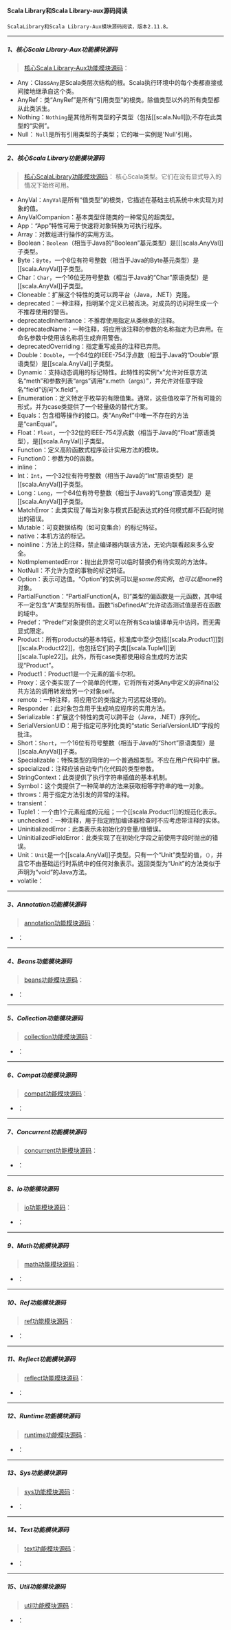 #### Scala Library和Scala Library-aux源码阅读
    ScalaLibrary和Scala Library-Aux模块源码阅读，版本2.11.8。

-----
##### 1、核心Scala Library-Aux功能模块源码
> [核心Scala Library-Aux功能模块源码](src/main/scala/libiary-aux)：
* Any：Class`Any`是Scala类层次结构的根。Scala执行环境中的每个类都直接或间接地继承自这个类。
* AnyRef：类“AnyRef”是所有“引用类型”的根类。除值类型以外的所有类型都从此类派生。
* Nothing：`Nothing`是其他所有类型的子类型（包括[[scala.Null]]);不存在此类型的“实例”。
* Null： `Null`是所有引用类型的子类型；它的唯一实例是'Null'引用。

-----
##### 2、核心Scala Library功能模块源码
> [核心ScalaLibrary功能模块源码](src/main/scala)： 核心Scala类型。它们在没有显式导入的情况下始终可用。
* AnyVal：`AnyVal`是所有“值类型”的根类，它描述在基础主机系统中未实现为对象的值。
* AnyValCompanion：基本类型伴随类的一种常见的超类型。
* App：“App”特性可用于快速将对象转换为可执行程序。
* Array：对数组进行操作的实用方法。
* Boolean：`Boolean`（相当于Java的“Boolean”基元类型）是[[[scala.AnyVal]]子类型。
* Byte：`Byte`，一个8位有符号整数（相当于Java的Byte基元类型）是[[scala.AnyVal]]子类型。
* Char：`Char`，一个16位无符号整数（相当于Java的“Char”原语类型）是[[scala.AnyVal]]子类型。
* Cloneable：扩展这个特性的类可以跨平台（Java，.NET）克隆。
* deprecated：一种注释，指明某个定义已被否决。对成员的访问将生成一个不推荐使用的警告。
* deprecatedInheritance：不推荐使用指定从类继承的注释。
* deprecatedName：一种注释，将应用该注释的参数的名称指定为已弃用。在命名参数中使用该名称将生成弃用警告。
* deprecatedOverriding：指定重写成员的注释已弃用。
* Double：`Double`，一个64位的IEEE-754浮点数（相当于Java的“Double”原语类型）是[[scala.AnyVal]]子类型。
* Dynamic：支持动态调用的标记特性。此特性的实例“x”允许对任意方法名“meth”和参数列表“args”调用“x.meth（args）”，并允许对任意字段名“field”访问“x.field”。
* Enumeration：定义特定于枚举的有限值集。通常，这些值枚举了所有可能的形式，并为case类提供了一个轻量级的替代方案。
* Equals：包含相等操作的接口。类“AnyRef”中唯一不存在的方法是“canEqual”。
* Float：`Float`，一个32位的IEEE-754浮点数（相当于Java的“Float”原语类型），是[[scala.AnyVal]]子类型。
* Function：定义高阶函数式程序设计实用方法的模块。
* Function0：参数为0的函数。
* inline：
* Int：`Int`，一个32位有符号整数（相当于Java的“Int”原语类型）是[[scala.AnyVal]]子类型。
* Long：`Long`，一个64位有符号整数（相当于Java的“Long”原语类型）是[[scala.AnyVal]]子类型。
* MatchError：此类实现了每当对象与模式匹配表达式的任何模式都不匹配时抛出的错误。
* Mutable：可变数据结构（如可变集合）的标记特征。
* native：本机方法的标记。
* noinline：方法上的注释，禁止编译器内联该方法，无论内联看起来多么安全。
* NotImplementedError：抛出此异常可以临时替换仍有待实现的方法体。
* NotNull：不允许为空的事物的标记特征。
* Option：表示可选值。“Option”的实例可以是$some的实例，也可以是$none的对象。
* PartialFunction：“PartialFunction[A，B]”类型的偏函数是一元函数，其中域不一定包含“A”类型的所有值。函数“isDefinedAt”允许动态测试值是否在函数的域中。
* Predef：“Predef”对象提供的定义可以在所有Scala编译单元中访问，而无需显式限定。
* Product：所有products的基本特征，标准库中至少包括[[scala.Product1]]到[[scala.Product22]]，也包括它们的子类[[scala.Tuple1]]到[[scala.Tuple22]]。此外，所有case类都使用综合生成的方法实现“Product”。
* Product1：Product1是一个元素的笛卡尔积。
* Proxy：这个类实现了一个简单的代理，它将所有对类Any中定义的非final公共方法的调用转发给另一个对象self。
* remote：一种注释，将应用它的类指定为可远程处理的。
* Responder：此对象包含用于生成响应程序的实用方法。
* Serializable：扩展这个特性的类可以跨平台（Java，.NET）序列化。
* SerialVersionUID：用于指定可序列化类的“static SerialVersionUID”字段的批注。
* Short：`Short`，一个16位有符号整数（相当于Java的“Short”原语类型）是[[scala.AnyVal]]子类。
* Specializable：特殊类型的同伴的一个普通超类型。不应在用户代码中扩展。
* specialized：注释应该自动专门化代码的类型参数。
* StringContext：此类提供了执行字符串插值的基本机制。
* Symbol：这个类提供了一种简单的方法来获取相等字符串的唯一对象。
* throws：用于指定方法引发的异常的注释。
* transient：
* Tuple1：一个由1个元素组成的元组；一个[[scala.Product1]]的规范化表示。
* unchecked：一种注释，用于指定附加编译器检查时不应考虑带注释的实体。
* UninitializedError：此类表示未初始化的变量/值错误。
* UninitializedFieldError：此类实现了在初始化字段之前使用字段时抛出的错误。
* Unit：`Unit`是一个[[scala.AnyVal]]子类型。只有一个“Unit”类型的值，`（）`，并且它不由基础运行时系统中的任何对象表示。返回类型为“Unit”的方法类似于声明为“void”的Java方法。
* volatile：

-----
##### 3、Annotation功能模块源码
> [annotation功能模块源码](src/main/scala/annotation)： 
* ：

-----
##### 4、Beans功能模块源码
> [beans功能模块源码](src/main/scala/beans)： 
* ：

-----
##### 5、Collection功能模块源码
> [collection功能模块源码](src/main/scala/collection)： 
* ：

-----
##### 6、Compat功能模块源码
> [compat功能模块源码](src/main/scala/compat)： 
* ：

-----
##### 7、Concurrent功能模块源码
> [concurrent功能模块源码](src/main/scala/concurrent)： 
* ：

-----
##### 8、Io功能模块源码
> [io功能模块源码](src/main/scala/io)： 
* ：

-----
##### 9、Math功能模块源码
> [math功能模块源码](src/main/scala/math)： 
* ：

-----
##### 10、Ref功能模块源码
> [ref功能模块源码](src/main/scala/ref)： 
* ：

-----
##### 11、Reflect功能模块源码
> [reflect功能模块源码](src/main/scala/reflect)： 
* ：

-----
##### 12、Runtime功能模块源码
> [runtime功能模块源码](src/main/scala/runtime)： 
* ：

-----
##### 13、Sys功能模块源码
> [sys功能模块源码](src/main/scala/sys)： 
* ：

-----
##### 14、Text功能模块源码
> [text功能模块源码](src/main/scala/text)： 
* ：

-----
##### 15、Util功能模块源码
> [util功能模块源码](src/main/scala/util)： 
* ：
